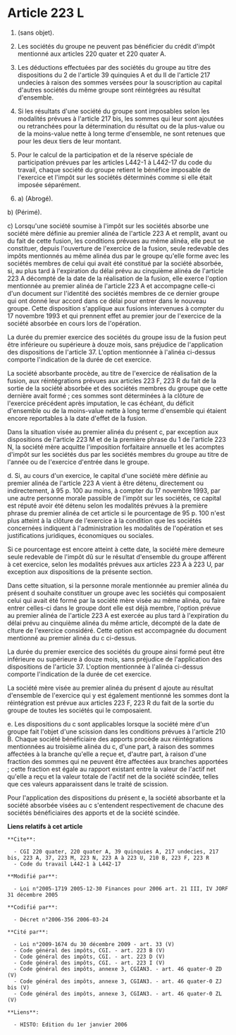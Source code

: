 # Article 223 L

1. (sans objet).

2. Les sociétés du groupe ne peuvent pas bénéficier du crédit d'impôt mentionné aux articles 220 quater et 220 quater A.

3. Les déductions effectuées par des sociétés du groupe au titre des dispositions du 2 de l'article 39 quinquies A et du II
de l'article 217 undecies à raison des sommes versées pour la souscription au capital d'autres sociétés du même groupe sont
réintégrées au résultat d'ensemble.

4. Si les résultats d'une société du groupe sont imposables selon les modalités prévues à l'article 217 bis, les sommes qui
leur sont ajoutées ou retranchées pour la détermination du résultat ou de la plus-value ou de la moins-value nette à long
terme d'ensemble, ne sont retenues que pour les deux tiers de leur montant.

5. Pour le calcul de la participation et de la réserve spéciale de participation prévues par les articles L442-1 à L442-17 du
code du travail, chaque société du groupe retient le bénéfice imposable de l'exercice et l'impôt sur les sociétés déterminés
comme si elle était imposée séparément.

6. a) (Abrogé).

b) (Périmé).

c) Lorsqu'une société soumise à l'impôt sur les sociétés absorbe une société mère définie au premier alinéa de l'article 223
A et remplit, avant ou du fait de cette fusion, les conditions prévues au même alinéa, elle peut se constituer, depuis
l'ouverture de l'exercice de la fusion, seule redevable des impôts mentionnés au même alinéa dus par le groupe qu'elle forme
avec les sociétés membres de celui qui avait été constitué par la société absorbée, si, au plus tard à l'expiration du délai
prévu au cinquième alinéa de l'article 223 A décompté de la date de la réalisation de la fusion, elle exerce l'option
mentionnée au premier alinéa de l'article 223 A et accompagne celle-ci d'un document sur l'identité des sociétés membres de
ce dernier groupe qui ont donné leur accord dans ce délai pour entrer dans le nouveau groupe. Cette disposition s'applique
aux fusions intervenues à compter du 17 novembre 1993 et qui prennent effet au premier jour de l'exercice de la société
absorbée en cours lors de l'opération.

La durée du premier exercice des sociétés du groupe issu de la fusion peut être inférieure ou supérieure à douze mois, sans
préjudice de l'application des dispositions de l'article 37. L'option mentionnée à l'alinéa ci-dessus comporte l'indication
de la durée de cet exercice.

La société absorbante procède, au titre de l'exercice de réalisation de la fusion, aux réintégrations prévues aux articles
223 F, 223 R du fait de la sortie de la société absorbée et des sociétés membres du groupe que cette dernière avait formé ;
ces sommes sont déterminées à la clôture de l'exercice précédent après imputation, le cas échéant, du déficit d'ensemble ou
de la moins-value nette à long terme d'ensemble qui étaient encore reportables à la date d'effet de la fusion.

Dans la situation visée au premier alinéa du présent c, par exception aux dispositions de l'article 223 M et de la première
phrase du 1 de l'article 223 N, la société mère acquitte l'imposition forfaitaire annuelle et les acomptes d'impôt sur les
sociétés dus par les sociétés membres du groupe au titre de l'année ou de l'exercice d'entrée dans le groupe.

d. Si, au cours d'un exercice, le capital d'une société mère définie au premier alinéa de l'article 223 A vient à être
détenu, directement ou indirectement, à 95 p. 100 au moins, à compter du 17 novembre 1993, par une autre personne morale
passible de l'impôt sur les sociétés, ce capital est réputé avoir été détenu selon les modalités prévues à la première phrase
du premier alinéa de cet article si le pourcentage de 95 p. 100 n'est plus atteint à la clôture de l'exercice à la condition
que les sociétés concernées indiquent à l'administration les modalités de l'opération et ses justifications juridiques,
économiques ou sociales.

Si ce pourcentage est encore atteint à cette date, la société mère demeure seule redevable de l'impôt dû sur le résultat
d'ensemble du groupe afférent à cet exercice, selon les modalités prévues aux articles 223 A à 223 U, par exception aux
dispositions de la présente section.

Dans cette situation, si la personne morale mentionnée au premier alinéa du présent d souhaite constituer un groupe avec les
sociétés qui composaient celui qui avait été formé par la société mère visée au même alinéa, ou faire entrer celles-ci dans
le groupe dont elle est déjà membre, l'option prévue au premier alinéa de l'article 223 A est exercée au plus tard à
l'expiration du délai prévu au cinquième alinéa du même article, décompté de la date de cl<cb>ture de l'exercice considéré.
Cette option est accompagnée du document mentionné au premier alinéa du c ci-dessus.

La durée du premier exercice des sociétés du groupe ainsi formé peut être inférieure ou supérieure à douze mois, sans
préjudice de l'application des dispositions de l'article 37. L'option mentionnée à l'alinéa ci-dessus comporte l'indication
de la durée de cet exercice.

La société mère visée au premier alinéa du présent d ajoute au résultat d'ensemble de l'exercice qui y est également
mentionné les sommes dont la réintégration est prévue aux articles 223 F, 223 R du fait de la sortie du groupe de toutes les
sociétés qui le composaient.

e. Les dispositions du c sont applicables lorsque la société mère d'un groupe fait l'objet d'une scission dans les conditions
prévues à l'article 210 B. Chaque société bénéficiaire des apports procède aux réintégrations mentionnées au troisième alinéa
du c, d'une part, à raison des sommes affectées à la branche qu'elle a reçue et, d'autre part, à raison d'une fraction des
sommes qui ne peuvent être affectées aux branches apportées ; cette fraction est égale au rapport existant entre la valeur de
l'actif net qu'elle a reçu et la valeur totale de l'actif net de la société scindée, telles que ces valeurs apparaissent dans
le traité de scission.

Pour l'application des dispositions du présent e, la société absorbante et la société absorbée visées au c s'entendent
respectivement de chacune des sociétés bénéficiaires des apports et de la société scindée.

</cb>

**Liens relatifs à cet article**

	**Cite**:

	  - CGI 220 quater, 220 quater A, 39 quinquies A, 217 undecies, 217 bis, 223 A, 37, 223 M, 223 N, 223 A à 223 U, 210 B, 223 F, 223 R
	  - Code du travail L442-1 à L442-17

	**Modifié par**:

	  - Loi n°2005-1719 2005-12-30 Finances pour 2006 art. 21 III, IV JORF 31 décembre 2005

	**Codifié par**:

	  - Décret n°2006-356 2006-03-24

	**Cité par**:

	  - Loi n°2009-1674 du 30 décembre 2009 - art. 33 (V)
	  - Code général des impôts, CGI. - art. 223 B (V)
	  - Code général des impôts, CGI. - art. 223 D (V)
	  - Code général des impôts, CGI. - art. 223 I (V)
	  - Code général des impôts, annexe 3, CGIAN3. - art. 46 quater-0 ZD (V)
	  - Code général des impôts, annexe 3, CGIAN3. - art. 46 quater-0 ZJ bis (V)
	  - Code général des impôts, annexe 3, CGIAN3. - art. 46 quater-0 ZL (V)

	**Liens**:

	  - HISTO: Edition du 1er janvier 2006
